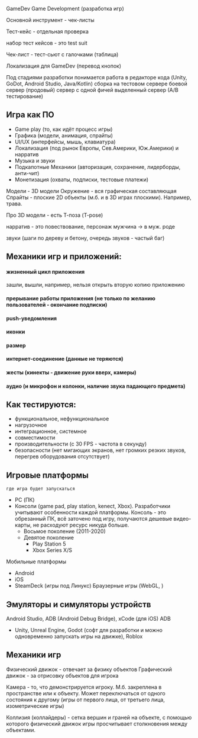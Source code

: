 GameDev
Game Development (разработка игр)

Основной инструмент - чек-листы

Тест-кейс - отдельная проверка

набор тест кейсов - это test suit

Чек-лист - тест-сьют с галочками (таблица)

Локализация для GameDev (перевод кнопок)


Под стадиями разработки понимается 
работа в редакторе кода (Unity, GoDot, Android Studio, Java/Kotlin)
сборка на тестовом сервере
боевой сервер (продовый)
сервер с одной фичей выделенный
сервер (А/В тестирование)


## Игра как ПО
- Game play (то, как идёт процесс игры)
-  Графика (модели, анимация, спрайты)
- UI/UX (интерфейсы, мышь, клавиатура)
- Локализация (под рынок Европы, Сев.Америки, Юж.Америки) и нарратив
- Музыка и звуки 
- Подкапотные Механики (авторизация, сохранение, лидерборды, анти-чит)
- Монетизация (охваты, подписки, тестовые платежи)

Модели - 3D модели
Окружение - вся графическая составляющая  
Спрайты - плоские 2D объекты (м.б. и в 3D играх плоскими). Например, трава.

Про 3D модели - есть Т-поза (T-pose)

нарратив - это повествование, персонаж мужчина -> в муж. роде

звуки (шаги по дереву и бетону, очередь звуков - частый баг)

## Механики игр и приложений:
#### жизненный цикл приложения
зашли, вышли, например, нельзя открыть вторую копию приложению

#### прерывание работы приложения (не только по желанию пользователей - окончание подписки)

#### push-уведомления
#### иконки
#### размер
#### интернет-соединение (данные не теряются)
#### жесты (кинекты - движение руки вверх, камеры)
#### аудио (и микрофон и колонки, наличие звука падающего предмета)

## Как тестируются:
- функциональное, нефункциональное
- нагрузочное
- интеграционное, системное
- совместимости
- производительности (с 30 FPS - частота в секунду)
- безопасности (нет мигающих экранов, нет громких резких звуков, перегрев оборудования отсутствует)
## Игровые платформы
	где игра будет запускаться

- PC (ПК)
- Консоли (game pad, play station, kenect, Xbox). Разработчики учитывают особенности каждой платформы. Консоль - это обрезанный ПК, всё заточено под игру, получаются дешевые видео-карты, не расходуют ресурс никуда больше.
	- Восьмое поколение (2011-2020)
	- Девятое поколение 
		- Play Station 5
		- Xbox Series X/S

Мобильные платформы
- Android
- iOS
- SteamDeck (игры под Линукс)
Браузерные игры (WebGL, )

## Эмуляторы и симуляторы устройств

 Android Studio, ADB (Android Debug Bridge), xCode (для iOS)
ADB 
- Unity, Unreal Engine, Godot (софт для разработки и можно одновременно запускать игры на движке), Roblox 
 

## Механики игр
Физический движок - отвечает за физику объектов
Графический движок - за отрисовку  объектов для игрока

Камера - то, что демонстрируется игроку. М.б. закреплена в пространстве или к объекту. Может переключаться от одного состояния к другому (игры от первого лица, от третьего лица, изометрические игры)

Коллизия (коллайдеры) - сетка вершин и граней на объекте, с помощью которого физический движок игры просчитывает столкновения между объектами.